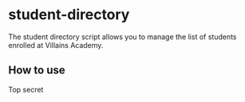 # student-directory #

The student directory script allows you to manage the list of students enrolled at Villains Academy.

## How to use ##

Top secret
